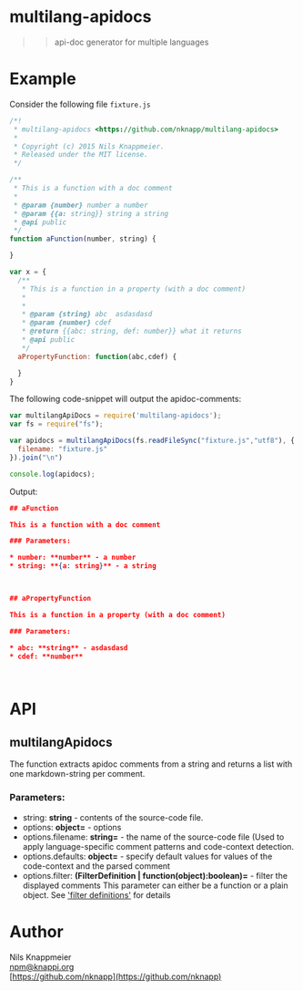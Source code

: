 # multilang-apidocs

>> api-doc generator for multiple languages


# Example

Consider the following file `fixture.js`

```js
/*!
 * multilang-apidocs <https://github.com/nknapp/multilang-apidocs>
 *
 * Copyright (c) 2015 Nils Knappmeier.
 * Released under the MIT license.
 */

/**
 * This is a function with a doc comment
 *
 * @param {number} number a number
 * @param {{a: string}} string a string
 * @api public
 */
function aFunction(number, string) {

}

var x = {
  /**
   * This is a function in a property (with a doc comment)
   *
   *
   * @param {string} abc  asdasdasd
   * @param {number} cdef
   * @return {{abc: string, def: number}} what it returns
   * @api public
   */
  aPropertyFunction: function(abc,cdef) {

  }
}

```


The following code-snippet will output the
apidoc-comments:

```js
var multilangApiDocs = require('multilang-apidocs');
var fs = require("fs");

var apidocs = multilangApiDocs(fs.readFileSync("fixture.js","utf8"), {
  filename: "fixture.js"
}).join("\n")

console.log(apidocs);


```


Output:

```json
## aFunction

This is a function with a doc comment

### Parameters:

* number: **number** - a number    
* string: **{a: string}** - a string    



## aPropertyFunction

This is a function in a property (with a doc comment)

### Parameters:

* abc: **string** - asdasdasd    
* cdef: **number**     




```


# API

## multilangApidocs

The function extracts apidoc comments from a string and returns
a list with one markdown-string per comment.

### Parameters:

* string: **string** - contents of the source-code file.    
* options: **object=** - options    
* options.filename: **string=** - the name of the source-code file (Used to apply
   language-specific comment patterns and code-context detection.    
* options.defaults: **object=** - specify default values for values
   of the code-context and the parsed comment    
* options.filter: **(FilterDefinition | function(object):boolean)=** - filter the displayed comments
   This parameter can either be a function or a plain object.
   See [&#x27;filter definitions&#x27;](#filterDefinitions) for details    





# Author

Nils Knappmeier <br/>
npm@knappi.org <br/>
[https://github.com/nknapp](https://github.com/nknapp)
